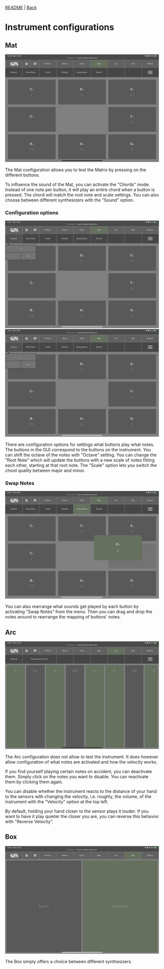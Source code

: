 [README](../../../README.md) | [Back](Documentation/gui/GUI.md)

# Instrument configurations
## Mat
![Mat](images/mat.jpeg)

The Mat configuration allows you to test the Matrix by pressing on the different buttons.

To influence the sound of the Mat, you can activate the "Chords" mode. Instead of one note per button, it will play an entire chord when a button is pressed. The chord will match the root note and scale settings. You can also choose between different synthesizers with the "Sound" option.

### Configuration options
![Octave](images/octave.png)
![Scale](images/octave.png)

There are configuration options for settings what buttons play what notes.
The buttons in the GUI correspond to the buttons on the instrument.
You can shift the octave of the notes with "Octave" setting.
You can change the "Root Note" which will update the buttons with a new scale of notes fitting each other, starting at that root note.
The "Scale" option lets you switch the chord quality between major and minor.

### Swap Notes
![Swap](images/swap.png)

You can also rearrange what sounds get played by each button by activating "Swap Notes" from the menu. Then you can drag and drop the notes around to rearrange the mapping of buttons' notes.

## Arc
![Arc](images/arc.jpeg)

The Arc configuration does not allow to test the instrument. It does however allow configuration of what notes are activated and how the velocity works.

If you find yourself playing certain notes on accident, you can deactivate them. Simply click on the notes you want to disable. You can reactivate them by clicking them again.

You can disable whether the instrument reacts to the distance of your hand to the sensors with changing the velocity, i.e. roughly, the volume, of the instrument with the "Velocity" option at the top left.

By default, holding your hand closer to the sensor plays it louder. If you want to have it play quieter the closer you are, you can reverse this behavior with "Reverse Velocity".

## Box
![Box](images/box.jpeg)

The Box simply offers a choice between different synthesizers.
